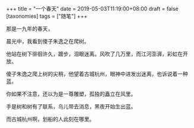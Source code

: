 +++
title = "一个春天"
date = 2019-05-03T11:19:00+08:00
draft = false
[taxonomies]
tags = ["随笔"]
+++

那是一九年的春天，

晨光中，我看到傻子朱逸之在爬树。

他站在树下徘徊许久，踱步，泪眼迷离。风吹了几万里，而江河澎湃，彩虹在开放。

傻子朱逸之爬上树的尖稍，他望着古城杭州，眼神中进发出迷离，也诉说着一种蓝。

你如果不注意，还以为是一尊雕塑，孤独的矗立在风里。

手是树和树有了联系，乌儿带去消息，黑夜开始生出蓝。

而古城杭州啊，划船的人此刻在哪里。
